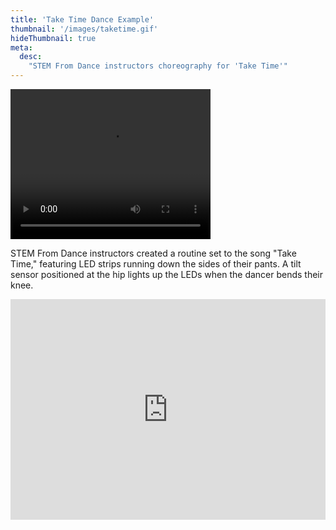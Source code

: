```yaml
---
title: 'Take Time Dance Example'
thumbnail: '/images/taketime.gif'
hideThumbnail: true
meta:
  desc:
    "STEM From Dance instructors choreography for 'Take Time'"
---
```

<video src="/images/taketime.mp4" width="320" height="240" controls></video>

STEM From Dance instructors created a routine set to the song "Take Time," featuring LED strips running down the sides of their pants. A tilt sensor positioned at the hip lights up the LEDs when the dancer bends their knee.

<div style="position:relative;height:0;padding-bottom:70%;overflow:hidden;"><iframe style="position:absolute;top:0;left:0;width:100%;height:100%;" src="https://maker.makecode.com/#pub:_a7tUTxY2L3uD" frameborder="0" sandbox="allow-popups allow-forms allow-scripts allow-same-origin"></iframe></div>
